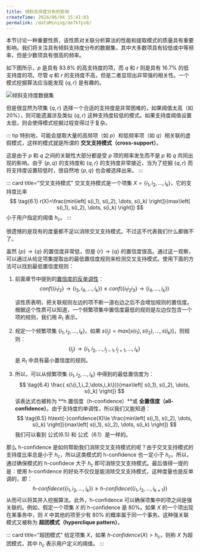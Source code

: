 ```yaml
---
title: 倾斜支持度分布的影响
createTime: 2024/06/04 15:41:03
permalink: /dataMining/de7kfps8/
---
```

本节讨论一种重要性质，该性质对关联分析算法的性能和提取模式的质量具有重要影响。我们将关注具有倾斜支持度分布的数据集，其中大多数项具有较低或中等频率，但是少数项具有很高的频率。
<!-- more -->

如下图所示，$p$ 是具有 83.8% 的高支持度的项，而 $q$ 和 $r$ 则是具有 16.7% 的低支持度的项。尽管 $q$ 和 $r$ 的支持度不高，但是二者显现出非常强的相关性。一个模式挖掘算法应当能发现 $\{q,r\}$ 是有趣的。

![倾斜支持度数据集](/illustration/tilt-support-data-set.png)

但是很显然为项集 $\{q,r\}$ 选择一个合适的支持度是非常困难的，如果阈值太高（如 20%），则可能遗漏涉及类似 $\{q,r\}$ 这种支持度较低的模式。如果支持度阈值设置太低，则会使得模式挖掘过程变得过于复杂。

::: tip
特别地，可能会提取大量的高频项（如 $p$）和低频率项（如 $q$）相关联的虚假模式，这样的模式就是所谓的 **交叉支持模式（cross-support）**。

这是由于 $p$ 和 $q$ 之间的关联性大部分都是受 $p$ 项的频率发生而不是 $p$ 和 $q$ 共同出现的影响。由于 $\{p,q\}$ 的支持度和 $\{q,r\}$ 的支持度非常接近，当为了挖掘 $\{q,r\}$ 而将支持度设置较低时，很自然地 $\{p,q\}$ 也会被选择出来。
:::

::: card  title="交叉支持模式"
交叉支持模式是一个项集 $X=\{i_1,i_2,\dots, i_k\}$，它的支持度比率
$$
\tag{6.1}
r(X)=\frac{min\left[ s(i_1), s(i_2), \dots, s(i_k) \right]}{max\left[ s(i_1), s(i_2), \dots, s(i_k) \right]}
$$
小于用户指定的阈值 $h_c$。
:::

很遗憾的是现有的度量都不足以消除交叉支持模式。不过这不代表我们什么都做不了。

虽然 $\{p\}\rightarrow \{q\}$ 的置信度非常低，但是 $\{r\}\rightarrow \{q\}$ 的置信度很高。通过这一观察，可以通过从给定项集提取出的最低置信度规则来检测交叉支持模式。使用下面的方法可以找到最低置信度规则：
1. 前面章节中提到的[置信度的反单调性](/dataMining/ieeskrq3/#基于置信度的剪枝)：
   $$
   \tag{6.2}
   conf(\{i_1i_2\}\rightarrow \{i_3,i_4,\dots, i_k\}) \le conf(\{i_1i_2i_3\}\rightarrow \{i_4,\dots, i_k\})
   $$

   该性质表明，把关联规则左边的项不断一道右边之后不会增加规则的置信度。根据这个性质可以知道，一个频繁项集中置信度最低的规则是左边仅包含一个项的规则，我们用 $R_1$ 表示。
2. 规定一个频繁项集 $\{i_1,i_2,\dots,i_k\}$，如果 $s(i_j)=max\left[ s(i_1), s(i_2), \dots, s(i_k) \right]$，则规则：
   $$
   \tag{6.3}
   \{i_j\}\rightarrow \{i_1,i_2,\dots, i_{j-1},i_{j+1}, \dots,i_k\}
   $$
   是 $R_1$ 中具有最小置信度的规则。
3. 所以，可以从频繁项集 $\{i_1,i_2,\dots,i_k\}$ 中得到的最低置信度为：
   $$
   \tag{6.4}
   \frac{ s(\{i_1,i_2,\dots,i_k\})}{max\left[ s(i_1), s(i_2), \dots, s(i_k) \right]}
   $$
   该表达式也被称为 **h 置信度（h-confidence）**或 **全置信度（all-confidence）**。由于支持度的单调性，所以我们又能知道：
   $$
   \tag{6.5}
   h\text{-}confidence(X)\le \frac{min\left[ s(i_1), s(i_2), \dots, s(i_k) \right]}{max\left[ s(i_1), s(i_2), \dots, s(i_k) \right]}
   $$
   我们可以看到 公式(6.5) 和 公式（6.1）是一样的。

那么 h-confidence 是如何帮助我们消除交叉支持模式的呢？由于交叉支持模式的支持度比率总是小于 $h_c$，所以这类模式的 h-confidence 也一定小于 $h_c$。所以，通过确保模式的 h-confidece 大于 $h_c$ 即可消除交叉支持模式。最后值得一提的是：使用 h-confidence 的好处不仅仅是能消除交叉支持模式，这种度量也是反单调的，即：
$$
\tag{6.6}
h\text{-}confidece(\{i_1,i_2,\dots,i_k\})\ge h\text{-}confidece(\{i_1,i_2,\dots,i_{k+1}\})
$$
从而可以将其并入挖掘算法。此外，h-confidence 可以确保项集中的项之间是强关联的。例如，假定一个项集 $X$ 的 h-confidence 是 80%。如果 $X$ 的一个项出现在某事务中，则 $X$ 中其他的项至少有 80% 的概率属于同一个事务。这种强关联模式又被称为 **超团模式（hyperclique pattern）**。

::: card  title="超团模式"
给定项集 $X$，如果 $h\text{-}confidence(X) > h_c$，则称 $X$ 为超团模式，其中 $h_c$ 表示用户定义的阈值。
:::
